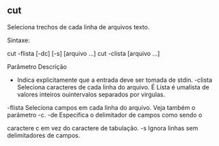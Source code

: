## cut

Seleciona trechos de cada linha de arquivos texto.

Sintaxe:

cut -flista [-dc] [-s] [arquivo ...]
cut -clista [arquivo ...]

Parâmetro Descrição

- Indica explicitamente que a entrada deve ser
tomada de stdin.
-clista Seleciona caracteres de cada linha do arquivo.
É Lista é umalista de valores inteiros ouintervalos
separados por virgulas.

-flista Seleciona campos em cada linha do arquivo.
Veja também o parâmetro -c.
-de Especifica o delimitador de campos como sendo o

caractere c em vez do caractere de tabulação.
-s Ignora linhas sem delimitadores de campos.


